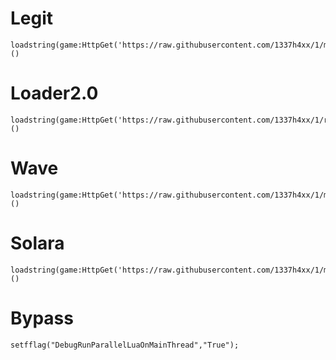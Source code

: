 # Legit
```
loadstring(game:HttpGet('https://raw.githubusercontent.com/1337h4xx/1/main/legit.config'))()
```

# Loader2.0
```
loadstring(game:HttpGet('https://raw.githubusercontent.com/1337h4xx/1/refs/heads/main/loader2.0'))()
```

# Wave
```
loadstring(game:HttpGet('https://raw.githubusercontent.com/1337h4xx/1/main/loader2.0'))()
```

# Solara
```
loadstring(game:HttpGet('https://raw.githubusercontent.com/1337h4xx/1/main/loader'))()
```

# Bypass
```
setfflag("DebugRunParallelLuaOnMainThread","True");
```
